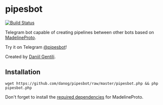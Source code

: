 # pipesbot

[![Build Status](https://travis-ci.org/danog/pipesbot.svg?branch=master)](https://travis-ci.org/danog/pipesbot)

Telegram bot capable of creating pipelines between other bots based on [MadelineProto](https://github.com/danog/MadelineProto).

Try it on Telegram [@pipesbot](https://t.me/pipesbot)!

Created by [Daniil Gentili](https://daniil.it).

## Installation

```
wget https://github.com/danog/pipesbot/raw/master/pipesbot.php && php pipesbot.php
```

Don't forget to install the [required dependencies](https://docs.madelineproto.xyz/docs/REQUIREMENTS.html) for MadelineProto.
